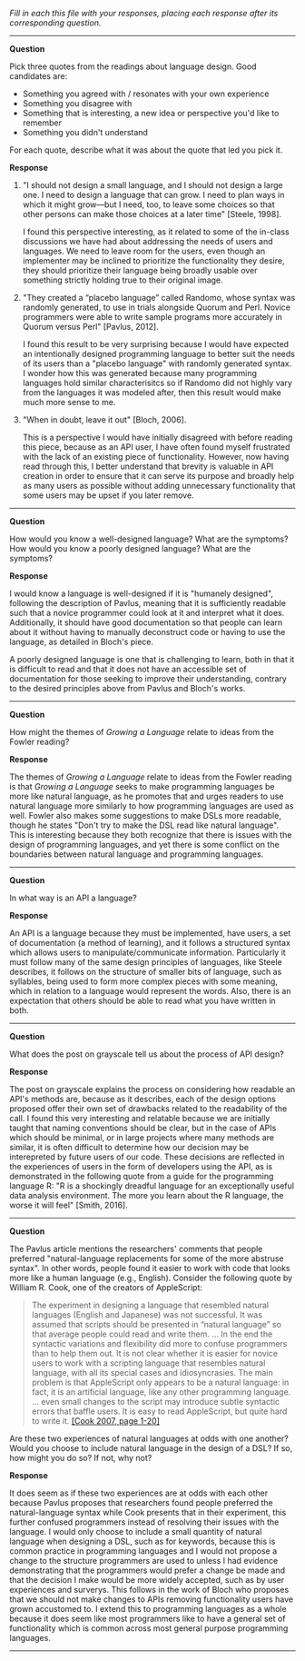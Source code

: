 _Fill in each this file with your responses, placing each response after its
corresponding question._

---

**Question**

Pick three quotes from the readings about language design. Good candidates
are:

- Something you agreed with / resonates with your own experience
- Something you disagree with
- Something that is interesting, a new idea or perspective you'd like to remember
- Something you didn't understand

For each quote, describe what it was about the quote that led you pick it.

**Response**

1. "I should not design a small language, and I should not design a large one. I need to design a language that can grow. I need to plan ways in which it might grow—but I need, too, to leave some choices so that other persons can make those choices at a later time" [Steele, 1998].

   I found this perspective interesting, as it related to some of the in-class discussions we have had about addressing the needs of users and languages. We need to leave room for the users, even though an implementer may be inclined to prioritize the functionality they desire, they should prioritize their language being broadly usable over something strictly holding true to their original image.

2. "They created a “placebo language” called Randomo, whose syntax was randomly generated, to use in trials alongside Quorum and Perl. Novice programmers were able to write sample programs more accurately in Quorum versus Perl" [Pavlus, 2012].
   
   I found this result to be very surprising because I would have expected an intentionally designed programming language to better suit the needs of its users than a "placebo language" with randomly generated syntax. I wonder how this was generated because many programming languages hold similar characterisitcs so if Randomo did not highly vary from the languages it was modeled after, then this result would make much more sense to me.

3. "When in doubt, leave it out" [Bloch, 2006].

    This is a perspective I would have initially disagreed with before reading this piece, because as an API user, I have often found myself frustrated with the lack of an existing piece of functionality. However, now having read through this, I better understand that brevity is valuable in API creation in order to ensure that it can serve its purpose and broadly help as many users as possible without adding unnecessary functionality that some users may be upset if you later remove.


---

**Question**

How would you know a well-designed language? What are the symptoms? How would
you know a poorly designed language? What are the symptoms?

**Response**

I would know a language is well-designed if it is "humanely designed", following the description of Pavlus, meaning that it is sufficiently readable such that a novice programmer could look at it and interpret what it does. Additionally, it should have good documentation so that people can learn about it without having to manually deconstruct code or having to use the language, as detailed in Bloch's piece. 

A poorly designed language is one that is challenging to learn, both in that it is difficult to read and that it does not have an accessible set of documentation for those seeking to improve their understanding, contrary to the desired principles above from Pavlus and Bloch's works.

---

**Question**

How might the themes of _Growing a Language_ relate to ideas from the Fowler reading?

**Response**

The themes of _Growing a Language_ relate to ideas from the Fowler reading is that _Growing a Language_ seeks to make programming languages be more like natural language, as he promotes that and urges readers to use natural language more similarly to how programming languages are used as well. Fowler also makes some suggestions to make DSLs more readable, though he states "Don't try to make the DSL read like natural language". This is interesting because they both recognize that there is issues with the design of programming languages, and yet there is some conflict on the boundaries between natural language and programming languages.

---

**Question**

In what way is an API a language?

**Response**

An API is a language because they must be implemented, have users, a set of documentation (a method of learning), and it follows a structured syntax which allows users to manipulate/communicate information. Particularly it must follow many of the same design principles of languages, like Steele describes, it follows on the structure of smaller bits of language, such as syllables, being used to form more complex pieces with some meaning, which in relation to a language would represent the words. Also, there is an expectation that others should be able to read what you have written in both.

---

**Question**

What does the post on grayscale tell us about the process of API design?

**Response**

The post on grayscale explains the process on considering how readable an API's methods are, because as it describes, each of the design options proposed offer their own set of drawbacks related to the readability of the call. I found this very interesting and relatable because we are initially taught that naming conventions should be clear, but in the case of APIs which should be minimal, or in large projects where many methods are similar, it is often difficult to determine how our decision may be interepreted by future users of our code. These decisions are reflected in the experiences of users in the form of developers using the API, as is demonstrated in the following quote from a guide for the programming language R: "R is a shockingly dreadful language for an exceptionally useful data analysis environment. The more you learn about the R language, the worse it will feel" [Smith, 2016]. 

---

**Question**

The Pavlus article mentions the researchers' comments that people preferred
"natural-language replacements for some of the more abstruse syntax". In other
words, people found it easier to work with code that looks more like a human language (e.g.,
English). Consider the following quote by William R. Cook, one of the creators
of AppleScript:

> The experiment in designing a language that resembled natural languages (English
> and Japanese) was not successful. It was assumed that scripts should be
> presented in “natural language” so that average people could read and write
> them. … In the end the syntactic variations and flexibility did more to confuse
> programmers than to help them out. It is not clear whether it is easier for
> novice users to work with a scripting language that resembles natural language,
> with all its special cases and idiosyncrasies. The main problem is that
> AppleScript only appears to be a natural language: in fact, it is an artificial
> language, like any other programming language. … even small changes to the
> script may introduce subtle syntactic errors that baffle users. It is easy to
> read AppleScript, but quite hard to write it.
> [[Cook 2007, page 1-20]](https://dl.acm.org/citation.cfm?doid=1238844.1238845)

Are these two experiences of natural languages at odds with one another? Would
you choose to include natural language in the design of a DSL? If so, how might
you do so? If not, why not?

**Response**

It does seem as if these two experiences are at odds with each other because Pavlus proposes that researchers found people preferred the natural-language syntax while Cook presents that in their experiment, this further confused programmers instead of resolving their issues with the language. I would only choose to include a small quantity of natural language when designing a DSL, such as for keywords, because this is common practice in programming languages and I would not propose a change to the structure programmers are used to unless I had evidence demonstrating that the programmers would prefer a change be made and that the decision I make would be more widely accepted, such as by user experiences and surverys. This follows in the work of Bloch who proposes that we should not make changes to APIs removing functionality users have grown accustomed to. I extend this to programming languages as a whole because it does seem like most programmers like to have a general set of functionality which is common across most general purpose programming languages.

---
